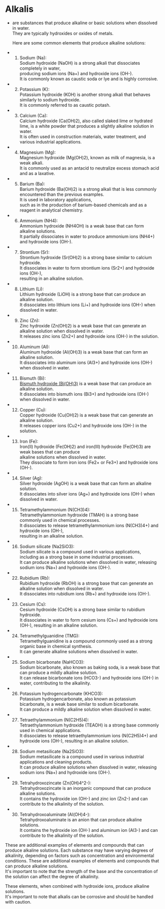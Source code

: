 # Alkalis 
  - are substances that produce alkaline or basic solutions when dissolved in water.  
     They are typically hydroxides or oxides of metals.    
     
     Here are some common elements that produce alkaline solutions:   

  - 1. Sodium (Na):   
        Sodium hydroxide (NaOH) is a strong alkali that dissociates completely in water,    
         producing sodium ions (Na+) and hydroxide ions (OH-).    
          It is commonly known as caustic soda or lye and is highly corrosive.

  - 2. Potassium (K):    
        Potassium hydroxide (KOH) is another strong alkali that behaves similarly to sodium hydroxide.   
         It is commonly referred to as caustic potash.   

  - 3. Calcium (Ca):   
        Calcium hydroxide (Ca(OH)2), also called slaked lime or hydrated lime, is a white powder that produces a slightly alkaline solution in water.    
         It is often used in construction materials, water treatment, and various industrial applications.   

  - 4. Magnesium (Mg):   
        Magnesium hydroxide (Mg(OH)2), known as milk of magnesia, is a weak alkali.    
         It is commonly used as an antacid to neutralize excess stomach acid and as a laxative.    

  - 5. Barium (Ba):     
        Barium hydroxide (Ba(OH)2) is a strong alkali that is less commonly encountered than the previous examples.    
         It is used in laboratory applications,    
          such as in the production of barium-based chemicals and as a reagent in analytical chemistry.   
          
  - 6. Ammonium (NH4):    
        Ammonium hydroxide (NH4OH) is a weak base that can form alkaline solutions.    
         It partially dissociates in water to produce ammonium ions (NH4+) and hydroxide ions (OH-).   

   - 7. Strontium (Sr):    
         Strontium hydroxide (Sr(OH)2) is a strong base similar to calcium hydroxide.     
          It dissociates in water to form strontium ions (Sr2+) and hydroxide ions (OH-),     
           resulting in an alkaline solution.   
   
   - 8. Lithium (Li):     
         Lithium hydroxide (LiOH) is a strong base that can produce an alkaline solution.      
          It dissociates into lithium ions (Li+) and hydroxide ions (OH-) when dissolved in water.   

   - 9. Zinc (Zn):     
         Zinc hydroxide (Zn(OH)2) is a weak base that can generate an alkaline solution when dissolved in water.    
          It releases zinc ions (Zn2+) and hydroxide ions (OH-) in the solution.   

   - 10. Aluminum (Al):    
          Aluminum hydroxide (Al(OH)3) is a weak base that can form an alkaline solution.    
           It dissociates into aluminum ions (Al3+) and hydroxide ions (OH-) when dissolved in water.   

   - 11. Bismuth (Bi):    
          [Bismuth hydroxide (Bi(OH)3)](./bismuth.md) is a weak base that can produce an alkaline solution.    
           It dissociates into bismuth ions (Bi3+) and hydroxide ions (OH-) when dissolved in water.   

   - 12. Copper (Cu):    
          Copper hydroxide (Cu(OH)2) is a weak base that can generate an alkaline solution.    
           It releases copper ions (Cu2+) and hydroxide ions (OH-) in the solution.   

   - 13. Iron (Fe):   
          Iron(II) hydroxide (Fe(OH)2) and iron(III) hydroxide (Fe(OH)3) are weak bases that can produce    
           alkaline solutions when dissolved in water.    
            They dissociate to form iron ions (Fe2+ or Fe3+) and hydroxide ions (OH-).   
  
   - 14. Silver (Ag):    
          Silver hydroxide (AgOH) is a weak base that can form an alkaline solution.      
           It dissociates into silver ions (Ag+) and hydroxide ions (OH-) when dissolved in water.   
  
   - 15. Tetramethylammonium (N(CH3)4):    
          Tetramethylammonium hydroxide (TMAH) is a strong base commonly used in chemical processes.      
           It dissociates to release tetramethylammonium ions (N(CH3)4+) and hydroxide ions (OH-),   
            resulting in an alkaline solution.   
   
   - 16. Sodium silicate (Na2SiO3):    
          Sodium silicate is a compound used in various applications, including as a strong base in some industrial processes.    
           It can produce alkaline solutions when dissolved in water, releasing sodium ions (Na+) and hydroxide ions (OH-).  
       
   - 22. Rubidium (Rb):    
          Rubidium hydroxide (RbOH) is a strong base that can generate an alkaline solution when dissolved in water.   
           It dissociates into rubidium ions (Rb+) and hydroxide ions (OH-).  

   - 23. Cesium (Cs):    
          Cesium hydroxide (CsOH) is a strong base similar to rubidium hydroxide.    
           It dissociates in water to form cesium ions (Cs+) and hydroxide ions (OH-), resulting in an alkaline solution.   

   - 24. Tetramethylguanidine (TMG):    
          Tetramethylguanidine is a compound commonly used as a strong organic base in chemical synthesis.   
           It can generate alkaline solutions when dissolved in water.   

   - 25. Sodium bicarbonate (NaHCO3):    
          Sodium bicarbonate, also known as baking soda, is a weak base that can produce a mildly alkaline solution.     
           It can release bicarbonate ions (HCO3-) and hydroxide ions (OH-) in water, contributing to the alkalinity.   

   - 26. Potassium hydrogencarbonate (KHCO3):   
          Potassium hydrogencarbonate, also known as potassium bicarbonate, is a weak base similar to sodium bicarbonate.   
           It can produce a mildly alkaline solution when dissolved in water.   

   - 27. Tetraethylammonium (N(C2H5)4):    
          Tetraethylammonium hydroxide (TEAOH) is a strong base commonly used in chemical applications.   
           It dissociates to release tetraethylammonium ions (N(C2H5)4+) and hydroxide ions (OH-), resulting in an alkaline solution.

   - 28. Sodium metasilicate (Na2SiO3):    
          Sodium metasilicate is a compound used in various industrial applications and cleaning products.   
           It can produce alkaline solutions when dissolved in water, releasing sodium ions (Na+) and hydroxide ions (OH-).   

   - 29. Tetrahydroxozincate (Zn(OH)4^2-):    
          Tetrahydroxozincate is an inorganic compound that can produce alkaline solutions.   
            It contains the hydroxide ion (OH-) and zinc ion (Zn2-) and can contribute to the alkalinity of the solution.   

   - 30. Tetrahydroxoaluminate (Al(OH)4-):    
          Tetrahydroxoaluminate is an anion that can produce alkaline solutions.   
           It contains the hydroxide ion (OH-) and aluminum ion (Al3-) and can contribute to the alkalinity of the solution.   

These are additional examples of elements and compounds that can produce alkaline solutions. Each substance may have varying degrees of alkalinity, depending on factors such as concentration and environmental conditions.
  These are additional examples of elements and compounds that can produce alkaline solutions.      
   It's important to note that the strength of the base and the concentration of the solution can affect the degree of alkalinity.   

   These elements, when combined with hydroxide ions, produce alkaline solutions.      
    It's important to note that alkalis can be corrosive and should be handled with caution.   
